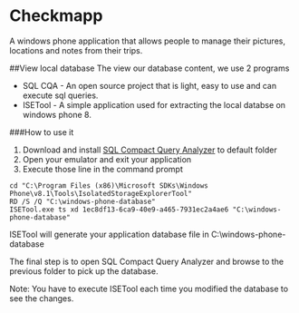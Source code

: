 # Checkmapp
A windows phone application that allows people to manage their pictures, locations and notes from their trips.

##View local database
The view our database content, we use 2 programs
* SQL CQA - An open source project that is light, easy to use and can execute sql queries.
* ISETool - A simple application used for extracting the local databse on windows phone 8.

###How to use it
1. Download and install [SQL Compact Query Analyzer](https://sqlcequery.codeplex.com/) to default folder
2. Open your emulator and exit your application
3. Execute those line in the command prompt

```
cd "C:\Program Files (x86)\Microsoft SDKs\Windows Phone\v8.1\Tools\IsolatedStorageExplorerTool"
RD /S /Q "C:\windows-phone-database"
ISETool.exe ts xd 1ec8df13-6ca9-40e9-a465-7931ec2a4ae6 "C:\windows-phone-database"
```

ISETool will generate your application database file in C:\windows-phone-database

The final step is to open SQL Compact Query Analyzer and browse to the previous folder to pick up the database.

Note: You have to execute ISETool each time you modified the database to see the changes.
